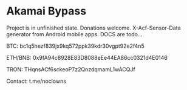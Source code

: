 # Akamai Bypass

Project is in unfinished state.
Donations welcome.
X-Acf-Sensor-Data generator from Android mobile apps.
DOCS are todo...

BTC: bc1q5hezf839jx9kq572ppk39kdr30vgpt92e2f4n5

ETH/BNB: 0x9fA94c8928E83D8088eEe44EA86cc0321d4E0146

TRON: THqnsACf6sckeoP7z2QnzdqmamL1wACQJf

Contact: t.me/noclowns
